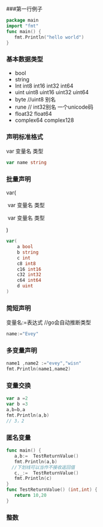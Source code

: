 ###第一行例子

```go
package main
import "fmt"
func main() {
   fmt.Println("hello world")
}
```

### 基本数据类型

- bool
- string
- Int int8 int16 int32 int64
- uint uint8 uint16 uint32 uint64
- byte //uint8 别名
- rune   //  int32别名 一个unicode码
- float32  float64
- complex64 complex128

<!--当一个变量被声明之后，系统自动赋予它该类型的零值：int 为 0，float 为 0.0，bool 为 false，string 为空字符串，指针为 nil 等。所有的内存在 Go 中都是经过初始化的-->

### 声明标准格式

var  变量名 类型

```go
var name string
```

### 批量声明

var(

​	var  变量名 类型

​	var  变量名 类型

)

```go
var(
	a bool
	b string
	c int
	c8 int8
	c16 int16
	c32 int32
	c64 int64
	d uint
)
```

### 简短声明

变量名:=表达式  //go会自动推断类型

```go
name:="Evey"
```


### 多变量声明

```go
name1 ,name2 :="evey","wisn"
fmt.Println(name1,name2)
```

### 变量交换

```go
var a =2
var b =3
a,b=b,a
fmt.Println(a,b)
// 3，2
```

### 匿名变量

```go
func main() {
   a,b:=  TestReturnValue()
   fmt.Println(a,b)
  //下划线可以当作不接收返回值
   c,_:=  TestReturnValue()
   fmt.Println(c)
}
func TestReturnValue() (int,int) {
   return 10,20
}
```

<!--内置类型分别是数值类型、字符串类型和布尔类型。这些类型本质上是原始的类型-->

<!--引用类型有如下几个：切片、映射、通道、接口和函数类型-->

<!--结构类型可以用来描述一组数据值，这组值的本质即可以是原始的，也可以是非原始的-->

### 整数



